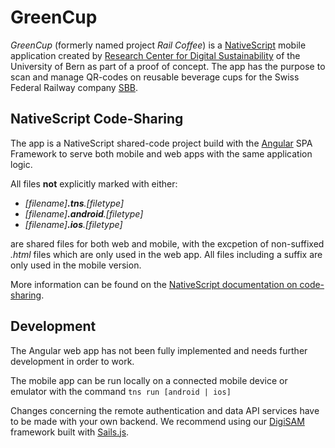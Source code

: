 # GreenCup

*GreenCup* (formerly named project *Rail Coffee*) is a [NativeScript](https://docs.nativescript.org/) mobile application created by [Research Center for Digital Sustainability](https://www.digitale-nachhaltigkeit.unibe.ch/) of the University of Bern as part of a proof of concept. The app has the purpose to scan and manage QR-codes on reusable beverage cups for the Swiss Federal Railway company [SBB](https://www.sbb.ch/de/).

## NativeScript Code-Sharing

The app is a NativeScript shared-code project build with the [Angular](https://angular.io/) SPA Framework to serve both mobile and web apps with the same application logic.

All files **not** explicitly marked with either:

- *\[filename\]<strong>.tns</strong>.\[filetype\]*
- *\[filename\]<strong>.android</strong>.\[filetype\]*
- *\[filename\]<strong>.ios</strong>.\[filetype\]*

are shared files for both web and mobile, with the excpetion of non-suffixed *.html* files which are only used in the web app. All files including a suffix are only used in the mobile version.

More information can be found on the [NativeScript documentation on code-sharing](https://docs.nativescript.org/angular/code-sharing/intro).

## Development

The Angular web app has not been fully implemented and needs further development in order to work.

The mobile app can be run locally on a connected mobile device or emulator with the command `tns run [android | ios]`

Changes concerning the remote authentication and data API services have to be made with your own backend. We recommend using our [DigiSAM](https://github.com/digital-sustainability/digisam) framework built with [Sails.js](https://sailsjs.com).